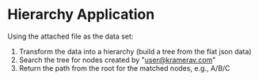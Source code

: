 # Hierarchy Application

Using the attached file as the data set:
1. Transform the data into a hierarchy (build a tree from the flat json data)
2. Search the tree for nodes created by "user@kramerav.com"
3. Return the path from the root for the matched nodes, e.g., A/B/C
